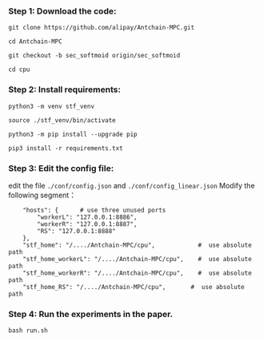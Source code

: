 ### Step 1: Download the code:

`git clone https://github.com/alipay/Antchain-MPC.git`

`cd Antchain-MPC`

`git checkout -b sec_softmoid origin/sec_softmoid`

`cd cpu`




### Step 2: Install requirements:

`python3 -m venv stf_venv`

`source ./stf_venv/bin/activate`

`python3 -m pip install --upgrade pip`

`pip3 install -r requirements.txt`


### Step 3: Edit the config file:

edit the file `./conf/config.json`  and  `./conf/config_linear.json`
Modify the following segment：
```
    "hosts": {      # use three unused ports
        "workerL": "127.0.0.1:8886",
        "workerR": "127.0.0.1:8887",
        "RS": "127.0.0.1:8888"
    },
    "stf_home": "/..../Antchain-MPC/cpu",            #  use absolute path
    "stf_home_workerL": "/..../Antchain-MPC/cpu",    #  use absolute path
    "stf_home_workerR": "/..../Antchain-MPC/cpu",    #  use absolute path
    "stf_home_RS": "/..../Antchain-MPC/cpu",       #  use absolute path
```


### Step 4: Run the experiments in the paper.

`bash run.sh`

